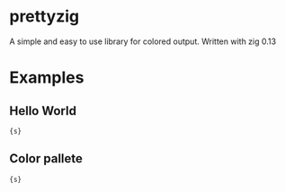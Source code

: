 # prettyzig

A simple and easy to use library for colored output. Written with zig 0.13

# Examples

## Hello World

```zig
{s}
```

## Color pallete

```zig
{s}
```
